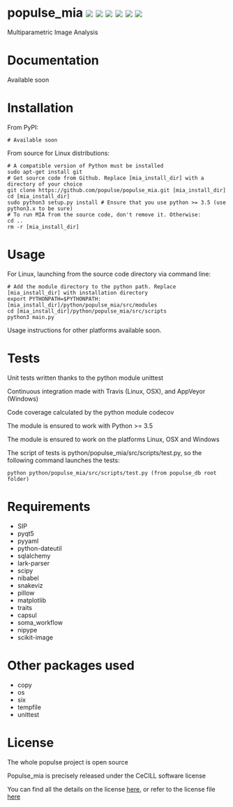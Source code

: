 # populse_mia                                                                                                                            [![](https://travis-ci.org/populse/populse_mia.svg?branch=master)](https://travis-ci.org/populse/populse_mia)        [![](https://ci.appveyor.com/api/projects/status/tk00pnvn08h56dia?svg=true)](https://ci.appveyor.com/project/populse/populse-mia)                                                                                                                          [![](https://codecov.io/github/populse/populse_mia/coverage.svg?branch=master)](https://codecov.io/github/populse/populse_mia) [![](https://img.shields.io/badge/license-CeCILL-blue.svg)](https://github.com/populse/populse_mia/blob/master/LICENSE) [![](https://img.shields.io/badge/python-3.5%2C%203.6%2C%203.7-yellow.svg)](#) [![](https://img.shields.io/badge/platform-Linux%2C%20OSX%2C%20Windows-orange.svg)](#)

Multiparametric Image Analysis

# Documentation

Available soon
	
# Installation

From PyPI:

    # Available soon

From source for Linux distributions:

    # A compatible version of Python must be installed
    sudo apt-get install git
    # Get source code from Github. Replace [mia_install_dir] with a directory of your choice
    git clone https://github.com/populse/populse_mia.git [mia_install_dir]
    cd [mia_install_dir]
    sudo python3 setup.py install # Ensure that you use python >= 3.5 (use python3.x to be sure)
    # To run MIA from the source code, don't remove it. Otherwise:
    cd ..
    rm -r [mia_install_dir]

# Usage

For Linux, launching from the source code directory via command line:

    # Add the module directory to the python path. Replace [mia_install_dir] with installation directory
    export PYTHONPATH=$PYTHONPATH:[mia_install_dir]/python/populse_mia/src/modules
    cd [mia_install_dir]/python/populse_mia/src/scripts
    python3 main.py
    
Usage instructions for other platforms available soon.
	
# Tests

Unit tests written thanks to the python module unittest

Continuous integration made with Travis (Linux, OSX), and AppVeyor (Windows)

Code coverage calculated by the python module codecov

The module is ensured to work with Python >= 3.5

The module is ensured to work on the platforms Linux, OSX and Windows

The script of tests is python/populse_mia/src/scripts/test.py, so the following command launches the tests:
	
	python python/populse_mia/src/scripts/test.py (from populse_db root folder)
	
# Requirements

* SIP
* pyqt5
* pyyaml
* python-dateutil
* sqlalchemy
* lark-parser
* scipy
* nibabel
* snakeviz
* pillow
* matplotlib
* traits
* capsul
* soma_workflow
* nipype
* scikit-image


# Other packages used
  * copy
  * os
  * six
  * tempfile
  * unittest
  
# License
  
  The whole populse project is open source
  
  Populse_mia is precisely released under the CeCILL software license
  
  You can find all the details on the license [here](http://www.cecill.info/licences/Licence_CeCILL_V2.1-en.html), or refer to the license file [here](https://github.com/populse/populse_mia/blob/master/LICENSE)
